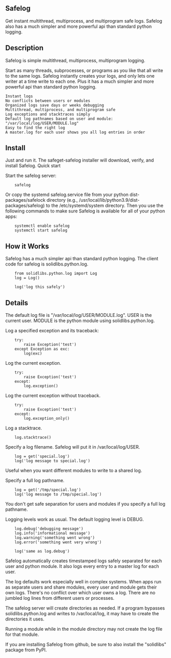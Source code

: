 
Safelog
-------

Get instant multithread, multiprocess, and multiprogram safe logs. Safelog also
has a much simpler and more powerful api than standard python logging.

Description
-----------

Safelog is simple multithread, multiprocess, multiprogram logging.

Start as many threads, subprocesses, or programs as you like that all write to the same logs. Safelog instantly creates your logs, and only lets one writer at a time write to each one. Plus it has a much simpler and more powerful api than standard python logging.

    Instant logs
    No conflicts between users or modules
    Organized logs save days or weeks debugging
    Multithread, multiprocess, and multiprogram safe
    Log exceptions and stacktraces simply
    Default log pathnames based on user and module: "/var/local/log/USER/MODULE.log"
    Easy to find the right log
    A master.log for each user shows you all log entries in order


Install
-------

Just and run it. The safeget-safelog installer will download, verify, and install Safelog.
Quick start

Start the safelog server:

        safelog


Or copy the systemd safelog.service file from your python dist-packages/safelock directory (e.g., /usr/local/lib/python3.9/dist-packages/safelog) to the /etc/systemd/system directory. Then you use the following commands to make sure Safelog is available for all of your python apps:

        systemctl enable safelog
        systemctl start safelog


How it Works
------------

Safelog has a much simpler api than standard python logging. The client code for safelog is solidlibs.python.log.

        from solidlibs.python.log import Log
        log = Log()

        log('log this safely')


Details
-------

The default log file is "/var/local/log/USER/MODULE.log". USER is the current user. MODULE is the python module using solidlibs.python.log.

Log a specified exception and its traceback:

        try:
            raise Exception('test')
        except Exception as exc:
            log(exc)


Log the current exception.

        try:
            raise Exception('test')
        except:
            log.exception()


Log the current exception without traceback.

        try:
            raise Exception('test')
        except:
            log.exception_only()


Log a stacktrace.

        log.stacktrace()


Specify a log filename. Safelog will put it in /var/local/log/USER.

        log = get('special.log')
        log('log message to special.log')


Useful when you want different modules to write to a shared log.

Specify a full log pathname.

        log = get('/tmp/special.log')
        log('log message to /tmp/special.log')


You don't get safe separation for users and modules if you specify a full log pathname.

Logging levels work as usual. The default logging level is DEBUG.

        log.debug('debugging message')
        log.info('informational message')
        log.warning('something went wrong')
        log.error('something went very wrong')

        log('same as log.debug')

Safelog automatically creates timestamped logs safely separated for each user and python module. It also logs every entry to a master log for each user.

The log defaults work especially well in complex systems. When apps run as separate users and share modules, every user and module gets their own logs. There's no conflict over which user owns a log. There are no jumbled log lines from different users or processes.

The safelog server will create directories as needed. If a program bypasses solidlibs.python.log and writes to /var/local/log, it may have to create the directories it uses.

Running a module while in the module directory may not create the log file for that module.

If you are installing Safelog from github, be sure to also install the "solidlibs" package from PyPI.
